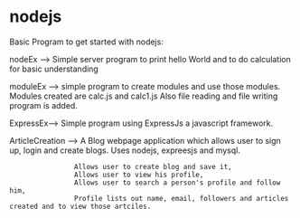 # nodejs

Basic Program to get started with nodejs:

nodeEx --> Simple server program to print hello World and to do calculation for basic understanding 
 
moduleEx --> simple program to create modules and use those modules. Modules created are calc.js and calc1.js
             Also file reading and file writing program is added.

ExpressEx--> Simple program using ExpressJs a javascript framework.

ArticleCreation --> A Blog webpage application which allows user to sign up, login and create blogs. Uses nodejs, expreesjs and mysql. 
                     
                    Allows user to create blog and save it,
				    Allows user to view his profile,
					Allows user to search a person's profile and follow him,
					Profile lists out name, email, followers and articles created and to view those artciles.